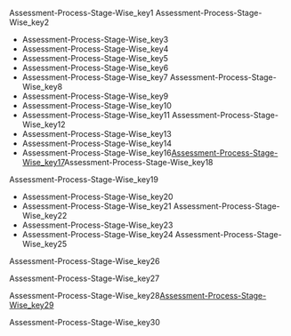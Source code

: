 Assessment-Process-Stage-Wise_key1
Assessment-Process-Stage-Wise_key2
- Assessment-Process-Stage-Wise_key3
- Assessment-Process-Stage-Wise_key4
- Assessment-Process-Stage-Wise_key5
- Assessment-Process-Stage-Wise_key6
- Assessment-Process-Stage-Wise_key7
Assessment-Process-Stage-Wise_key8
- Assessment-Process-Stage-Wise_key9
- Assessment-Process-Stage-Wise_key10
- Assessment-Process-Stage-Wise_key11
Assessment-Process-Stage-Wise_key12
- Assessment-Process-Stage-Wise_key13
- Assessment-Process-Stage-Wise_key14
- Assessment-Process-Stage-Wise_key16[Assessment-Process-Stage-Wise_key17](https://drive.google.com/drive/folders/1LBsx2TVBPRa20ALfAiJ0RKd2WINO4tBG?usp=sharing)Assessment-Process-Stage-Wise_key18

Assessment-Process-Stage-Wise_key19
- Assessment-Process-Stage-Wise_key20
- Assessment-Process-Stage-Wise_key21
Assessment-Process-Stage-Wise_key22
- Assessment-Process-Stage-Wise_key23
- Assessment-Process-Stage-Wise_key24
Assessment-Process-Stage-Wise_key25


Assessment-Process-Stage-Wise_key26


Assessment-Process-Stage-Wise_key27


Assessment-Process-Stage-Wise_key28[Assessment-Process-Stage-Wise_key29](https://navgurukul.org/)


Assessment-Process-Stage-Wise_key30
